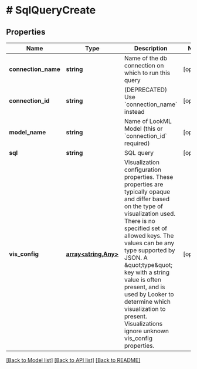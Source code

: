 # # SqlQueryCreate

## Properties

Name | Type | Description | Notes
------------ | ------------- | ------------- | -------------
**connection_name** | **string** | Name of the db connection on which to run this query | [optional]
**connection_id** | **string** | (DEPRECATED) Use &#x60;connection_name&#x60; instead | [optional]
**model_name** | **string** | Name of LookML Model (this or &#x60;connection_id&#x60; required) | [optional]
**sql** | **string** | SQL query | [optional]
**vis_config** | [**array<string,Any>**](Any.md) | Visualization configuration properties. These properties are typically opaque and differ based on the type of visualization used. There is no specified set of allowed keys. The values can be any type supported by JSON. A \&quot;type\&quot; key with a string value is often present, and is used by Looker to determine which visualization to present. Visualizations ignore unknown vis_config properties. | [optional]

[[Back to Model list]](../../README.md#models) [[Back to API list]](../../README.md#endpoints) [[Back to README]](../../README.md)
